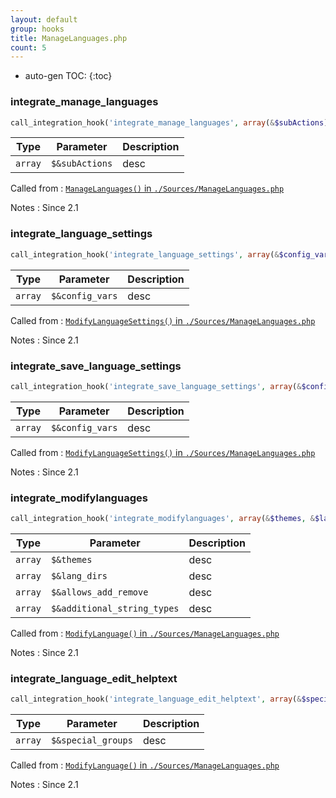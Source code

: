 ```yaml
---
layout: default
group: hooks
title: ManageLanguages.php
count: 5
---
```

* auto-gen TOC:
{:toc}
### integrate_manage_languages

```php
call_integration_hook('integrate_manage_languages', array(&$subActions))
```

Type|Parameter|Description
---|---|---
`array`|`$&subActions`|desc

Called from
: [`ManageLanguages()` in `./Sources/ManageLanguages.php`](../docs/managelanguages.html#managelanguages)

Notes
: Since 2.1

### integrate_language_settings

```php
call_integration_hook('integrate_language_settings', array(&$config_vars))
```

Type|Parameter|Description
---|---|---
`array`|`$&config_vars`|desc

Called from
: [`ModifyLanguageSettings()` in `./Sources/ManageLanguages.php`](../docs/managelanguages.html#modifylanguagesettings)

Notes
: Since 2.1

### integrate_save_language_settings

```php
call_integration_hook('integrate_save_language_settings', array(&$config_vars))
```

Type|Parameter|Description
---|---|---
`array`|`$&config_vars`|desc

Called from
: [`ModifyLanguageSettings()` in `./Sources/ManageLanguages.php`](../docs/managelanguages.html#modifylanguagesettings)

Notes
: Since 2.1

### integrate_modifylanguages

```php
call_integration_hook('integrate_modifylanguages', array(&$themes, &$lang_dirs, &$allows_add_remove, &$additional_string_types))
```

Type|Parameter|Description
---|---|---
`array`|`$&themes`|desc
`array`|`$&lang_dirs`|desc
`array`|`$&allows_add_remove`|desc
`array`|`$&additional_string_types`|desc

Called from
: [`ModifyLanguage()` in `./Sources/ManageLanguages.php`](../docs/managelanguages.html#modifylanguage)

Notes
: Since 2.1

### integrate_language_edit_helptext

```php
call_integration_hook('integrate_language_edit_helptext', array(&$special_groups))
```

Type|Parameter|Description
---|---|---
`array`|`$&special_groups`|desc

Called from
: [`ModifyLanguage()` in `./Sources/ManageLanguages.php`](../docs/managelanguages.html#modifylanguage)

Notes
: Since 2.1


